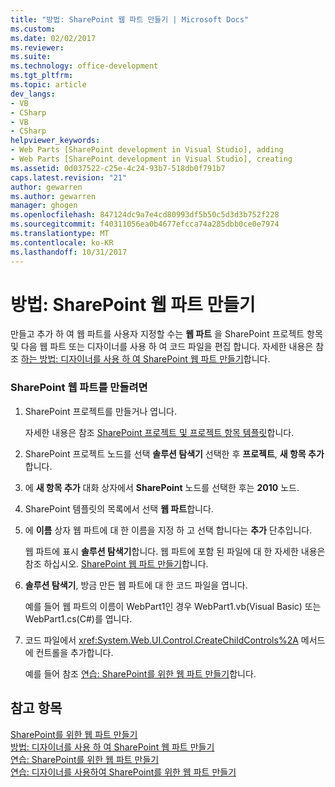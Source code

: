 ```yaml
---
title: "방법: SharePoint 웹 파트 만들기 | Microsoft Docs"
ms.custom: 
ms.date: 02/02/2017
ms.reviewer: 
ms.suite: 
ms.technology: office-development
ms.tgt_pltfrm: 
ms.topic: article
dev_langs:
- VB
- CSharp
- VB
- CSharp
helpviewer_keywords:
- Web Parts [SharePoint development in Visual Studio], adding
- Web Parts [SharePoint development in Visual Studio], creating
ms.assetid: 0d037522-c25e-4c24-93b7-518db0f791b7
caps.latest.revision: "21"
author: gewarren
ms.author: gewarren
manager: ghogen
ms.openlocfilehash: 847124dc9a7e4cd80993df5b50c5d3d3b752f228
ms.sourcegitcommit: f40311056ea0b4677efcca74a285dbb0ce0e7974
ms.translationtype: MT
ms.contentlocale: ko-KR
ms.lasthandoff: 10/31/2017
---
```

# <a name="how-to-create-a-sharepoint-web-part"></a>방법: SharePoint 웹 파트 만들기
  만들고 추가 하 여 웹 파트를 사용자 지정할 수는 **웹 파트** 을 SharePoint 프로젝트 항목 및 다음 웹 파트 또는 디자이너를 사용 하 여 코드 파일을 편집 합니다. 자세한 내용은 참조 [하는 방법: 디자이너를 사용 하 여 SharePoint 웹 파트 만들기](../sharepoint/how-to-create-a-sharepoint-web-part-by-using-a-designer.md)합니다.  
  
### <a name="to-create-a-sharepoint-web-part"></a>SharePoint 웹 파트를 만들려면  
  
1.  SharePoint 프로젝트를 만들거나 엽니다.  
  
     자세한 내용은 참조 [SharePoint 프로젝트 및 프로젝트 항목 템플릿](../sharepoint/sharepoint-project-and-project-item-templates.md)합니다.  
  
2.  SharePoint 프로젝트 노드를 선택 **솔루션 탐색기** 선택한 후 **프로젝트**, **새 항목 추가**합니다.  
  
3.  에 **새 항목 추가** 대화 상자에서 **SharePoint** 노드를 선택한 후는 **2010** 노드.  
  
4.  SharePoint 템플릿의 목록에서 선택 **웹 파트**합니다.  
  
5.  에 **이름** 상자 웹 파트에 대 한 이름을 지정 하 고 선택 합니다는 **추가** 단추입니다.  
  
     웹 파트에 표시 **솔루션 탐색기**합니다. 웹 파트에 포함 된 파일에 대 한 자세한 내용은 참조 하십시오. [SharePoint 웹 파트 만들기](../sharepoint/creating-web-parts-for-sharepoint.md)합니다.  
  
6.  **솔루션 탐색기**, 방금 만든 웹 파트에 대 한 코드 파일을 엽니다.  
  
     예를 들어 웹 파트의 이름이 WebPart1인 경우 WebPart1.vb(Visual Basic) 또는 WebPart1.cs(C#)를 엽니다.  
  
7.  코드 파일에서 <xref:System.Web.UI.Control.CreateChildControls%2A> 메서드에 컨트롤을 추가합니다.  
  
     예를 들어 참조 [연습: SharePoint를 위한 웹 파트 만들기](../sharepoint/walkthrough-creating-a-web-part-for-sharepoint.md)합니다.  
  
## <a name="see-also"></a>참고 항목  
 [SharePoint를 위한 웹 파트 만들기](../sharepoint/creating-web-parts-for-sharepoint.md)   
 [방법: 디자이너를 사용 하 여 SharePoint 웹 파트 만들기](../sharepoint/how-to-create-a-sharepoint-web-part-by-using-a-designer.md)   
 [연습: SharePoint를 위한 웹 파트 만들기](../sharepoint/walkthrough-creating-a-web-part-for-sharepoint.md)   
 [연습: 디자이너를 사용하여 SharePoint를 위한 웹 파트 만들기](../sharepoint/walkthrough-creating-a-web-part-for-sharepoint-by-using-a-designer.md)  
  
  